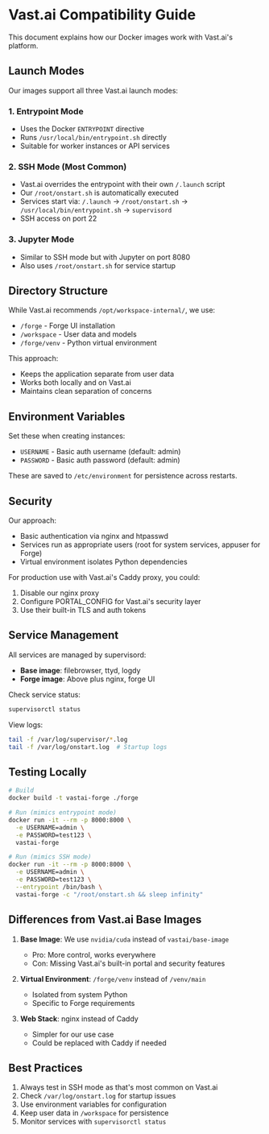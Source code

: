 # Vast.ai Compatibility Guide

This document explains how our Docker images work with Vast.ai's platform.

## Launch Modes

Our images support all three Vast.ai launch modes:

### 1. Entrypoint Mode
- Uses the Docker `ENTRYPOINT` directive
- Runs `/usr/local/bin/entrypoint.sh` directly
- Suitable for worker instances or API services

### 2. SSH Mode (Most Common)
- Vast.ai overrides the entrypoint with their own `/.launch` script
- Our `/root/onstart.sh` is automatically executed
- Services start via: `/.launch` → `/root/onstart.sh` → `/usr/local/bin/entrypoint.sh` → `supervisord`
- SSH access on port 22

### 3. Jupyter Mode
- Similar to SSH mode but with Jupyter on port 8080
- Also uses `/root/onstart.sh` for service startup

## Directory Structure

While Vast.ai recommends `/opt/workspace-internal/`, we use:
- `/forge` - Forge UI installation
- `/workspace` - User data and models
- `/forge/venv` - Python virtual environment

This approach:
- Keeps the application separate from user data
- Works both locally and on Vast.ai
- Maintains clean separation of concerns

## Environment Variables

Set these when creating instances:
- `USERNAME` - Basic auth username (default: admin)
- `PASSWORD` - Basic auth password (default: admin)

These are saved to `/etc/environment` for persistence across restarts.

## Security

Our approach:
- Basic authentication via nginx and htpasswd
- Services run as appropriate users (root for system services, appuser for Forge)
- Virtual environment isolates Python dependencies

For production use with Vast.ai's Caddy proxy, you could:
1. Disable our nginx proxy
2. Configure PORTAL_CONFIG for Vast.ai's security layer
3. Use their built-in TLS and auth tokens

## Service Management

All services are managed by supervisord:
- **Base image**: filebrowser, ttyd, logdy
- **Forge image**: Above plus nginx, forge UI

Check service status:
```bash
supervisorctl status
```

View logs:
```bash
tail -f /var/log/supervisor/*.log
tail -f /var/log/onstart.log  # Startup logs
```

## Testing Locally

```bash
# Build
docker build -t vastai-forge ./forge

# Run (mimics entrypoint mode)
docker run -it --rm -p 8000:8000 \
  -e USERNAME=admin \
  -e PASSWORD=test123 \
  vastai-forge

# Run (mimics SSH mode)
docker run -it --rm -p 8000:8000 \
  -e USERNAME=admin \
  -e PASSWORD=test123 \
  --entrypoint /bin/bash \
  vastai-forge -c "/root/onstart.sh && sleep infinity"
```

## Differences from Vast.ai Base Images

1. **Base Image**: We use `nvidia/cuda` instead of `vastai/base-image`
   - Pro: More control, works everywhere
   - Con: Missing Vast.ai's built-in portal and security features

2. **Virtual Environment**: `/forge/venv` instead of `/venv/main`
   - Isolated from system Python
   - Specific to Forge requirements

3. **Web Stack**: nginx instead of Caddy
   - Simpler for our use case
   - Could be replaced with Caddy if needed

## Best Practices

1. Always test in SSH mode as that's most common on Vast.ai
2. Check `/var/log/onstart.log` for startup issues
3. Use environment variables for configuration
4. Keep user data in `/workspace` for persistence
5. Monitor services with `supervisorctl status`